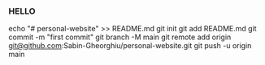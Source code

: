 ### HELLO
echo "# personal-website" >> README.md
git init
git add README.md
git commit -m "first commit"
git branch -M main
git remote add origin git@github.com:Sabin-Gheorghiu/personal-website.git
git push -u origin main